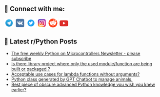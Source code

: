## 🔎 Connect with me:
[<img src="https://github.com/bullbesh/bullbesh/blob/main/images/Telegram.png" width="32" height="32" />](https://t.me/bullbesh)
[<img src="https://github.com/bullbesh/bullbesh/blob/main/images/VK.png" width="32" height="32" />](https://vk.com/bullbesh)
[<img src="https://github.com/bullbesh/bullbesh/blob/main/images/Twitter.png" width="32" height="32" />](https://twitter.com/bullbesh1)
[<img src="https://github.com/bullbesh/bullbesh/blob/main/images/Instagram.png" width="32" height="32" />](https://www.instagram.com/bullbesh)
[<img src="https://github.com/bullbesh/bullbesh/blob/main/images/Reddit.png" width="32" height="32" />](https://www.reddit.com/user/bullbesh)
[<img src="https://github.com/bullbesh/bullbesh/blob/main/images/YouTube.png" width="32" height="32" />](https://www.youtube.com/channel/UCtfjRs6uzgq5mfm8S06WTcg)

## 📕 Latest r/Python Posts
<!-- BLOG-POST-LIST:START -->
- [The free weekly Python on Microcontrollers Newsletter - please subscribe](https://www.reddit.com/r/Python/comments/zd8ldh/the_free_weekly_python_on_microcontrollers/)
- [Is there library project where only the used module/function are being built or packaged ?](https://www.reddit.com/r/Python/comments/zd8eit/is_there_library_project_where_only_the_used/)
- [Acceptable use cases for lambda functions without arguments?](https://www.reddit.com/r/Python/comments/zd8aou/acceptable_use_cases_for_lambda_functions_without/)
- [Python class generated by GPT Chatbot to manage animals.](https://www.reddit.com/r/Python/comments/zd6kkz/python_class_generated_by_gpt_chatbot_to_manage/)
- [Best piece of obscure advanced Python knowledge you wish you knew earlier?](https://www.reddit.com/r/Python/comments/zd6fay/best_piece_of_obscure_advanced_python_knowledge/)
<!-- BLOG-POST-LIST:END -->
